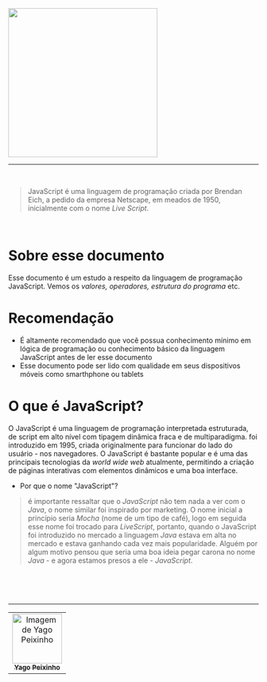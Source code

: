 <div class="header">
    <img align="center" src="https://upload.wikimedia.org/wikipedia/commons/thumb/9/99/Unofficial_JavaScript_logo_2.svg/640px-Unofficial_JavaScript_logo_2.svg.png" width="300"/> 
</div>

---

<br>

> JavaScript é uma linguagem de programação criada por Brendan Eich, a pedido da empresa Netscape, em meados de 1950, inicialmente com o nome _Live Script_.

<br> 

# Sobre esse documento
Esse documento é um estudo a respeito da linguagem de programação JavaScript. Vemos os _valores, operadores, estrutura do programa_ etc. 


# Recomendação
- É altamente recomendado que você possua conhecimento mínimo em lógica de programação ou conhecimento básico da linguagem JavaScript antes de ler esse documento
- Esse documento pode ser lido com qualidade em seus dispositivos móveis como smarthphone ou tablets




# O que é JavaScript? 
O JavaScript é uma linguagem de programação interpretada estruturada, de script em alto nível com tipagem dinâmica fraca e de multiparadigma. foi introduzido em 1995, criada originalmente para funcionar do lado do usuário - nos navegadores. O JavaScript é bastante popular e é uma das principais tecnologias da _world wide web_ atualmente, permitindo a criação de páginas interativas com elementos dinâmicos e uma boa interface.

- Por que o nome "JavaScript"?
> é importante ressaltar que o _JavaScript_ não tem nada a ver com o _Java_, o nome similar foi inspirado por marketing. O nome inicial a princípio seria _Mocha_ (nome de um tipo de café), logo em seguida esse nome foi trocado para _LiveScript_, portanto, quando o JavaScript foi introduzido no mercado a linguagem _Java_ estava em alta no mercado e estava ganhando cada vez mais popularidade. Alguém por algum motivo pensou que seria uma boa ideia pegar carona no nome _Java_ - e agora estamos presos a ele - _JavaScript_.
 
<br>
<br>
<br>

---

<div class="footer">
    <table align="center">
        <tr>
            <td align="center"> 
		        <a href="https://github.com/yagopeixinho">
			        <img src="https://avatars.githubusercontent.com/u/81770553?v=4" width="100px;" alt="Imagem de Yago Peixinho">    
<br>
		            <sub>
		                <b>Yago Peixinho </b>
		            </sub>
		        </a> 
	        </td> 
        </tr>
   </table>
</div>

